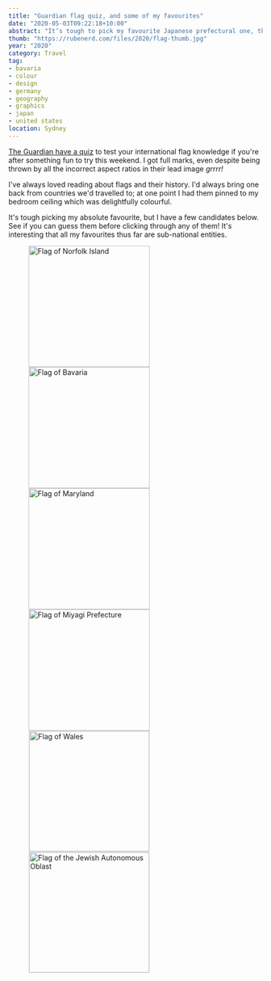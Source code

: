 ```yaml
---
title: "Guardian flag quiz, and some of my favourites"
date: "2020-05-03T09:22:18+10:00"
abstract: "It’s tough to pick my favourite Japanese prefectural one, there are so many good ones."
thumb: "https://rubenerd.com/files/2020/flag-thumb.jpg"
year: "2020"
category: Travel
tag:
- bavaria
- colour
- design
- germany
- geography
- graphics
- japan
- united states
location: Sydney
---
```

[The Guardian have a quiz](https://www.theguardian.com/travel/2020/may/01/flags-quiz-how-well-do-you-know-the-flags-of-the-world) to test your international flag knowledge if you're after something fun to try this weekend. I got full marks, even despite being thrown by all the incorrect aspect ratios in their lead image *grrrr!*

I've always loved reading about flags and their history. I'd always bring one back from countries we'd travelled to; at one point I had them pinned to my bedroom ceiling which was delightfully colourful.

It's tough picking my absolute favourite, but I have a few candidates below. See if you can guess them before clicking through any of them! It's interesting that all my favourites thus far are sub-national entities.

<figure><a href="https://en.wikipedia.org/wiki/Flag_of_Norfolk Island"><img src="https://rubenerd.com/files/2020/flag-norfolk-island.svg" alt="Flag of Norfolk Island" style="width:240px;" /></a> <a href="https://en.wikipedia.org/wiki/Flag_of_Bavaria"><img src="https://rubenerd.com/files/2020/flag-bavaria.svg" alt="Flag of Bavaria" style="width:240px;" /></a> <a href="https://en.wikipedia.org/wiki/Flag_of_Maryland"><img src="https://rubenerd.com/files/2020/flag-maryland-us.svg" alt="Flag of Maryland" style="width:240px;" /></a> <a href="https://en.wikipedia.org/wiki/Miyagi_Prefecture"><img src="https://rubenerd.com/files/2020/flag-miyagi.svg" alt="Flag of Miyagi Prefecture" style="width:240px;" /></a> <a href="https://en.wikipedia.org/wiki/Flag_of_Wales"><img src="https://rubenerd.com/files/2020/flag-wales.svg" alt="Flag of Wales" style="width:238px; border:1px solid #dfdfef" /></a> <a href="https://en.wikipedia.org/wiki/Flag_of_the_Jewish_Autonomous_Oblast"><img src="https://rubenerd.com/files/2020/flag-jao.svg" alt="Flag of the Jewish Autonomous Oblast" style="width:238px; border:1px solid #dfdfef" /></a></figure>

